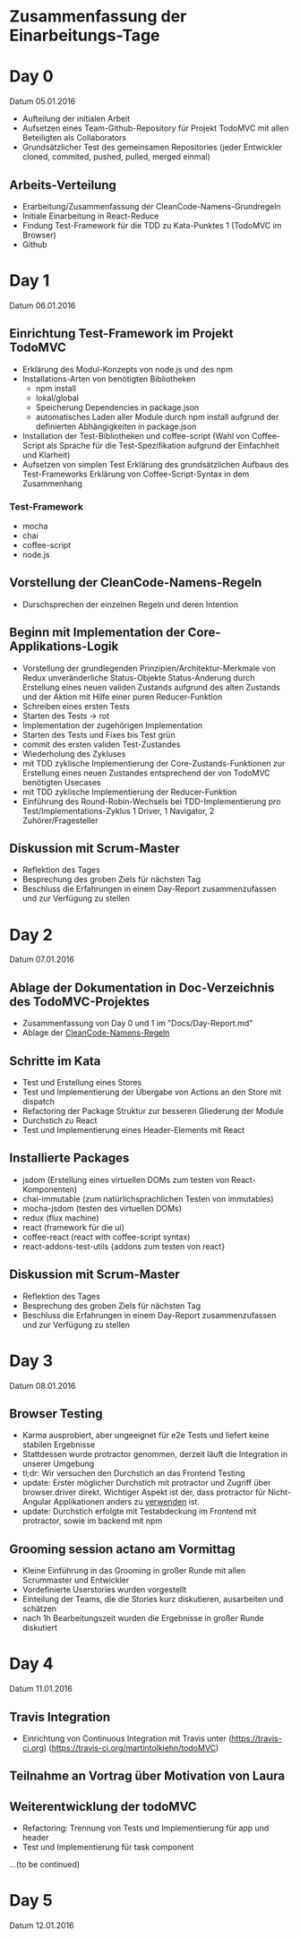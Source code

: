 Zusammenfassung der Einarbeitungs-Tage
======================================



# Day 0
Datum 05.01.2016

*  Aufteilung der initialen Arbeit
*  Aufsetzen eines Team-Github-Repository für Projekt TodoMVC mit allen Beteiligten als Collaborators
*  Grundsätzlicher Test des gemeinsamen Repositories (jeder Entwickler cloned, commited, pushed, pulled, merged einmal)

## Arbeits-Verteilung
*  Erarbeitung/Zusammenfassung der CleanCode-Namens-Grundregeln
*  Initiale Einarbeitung in React-Reduce
*  Findung Test-Framework für die TDD zu Kata-Punktes 1 (TodoMVC im Browser)
*  Github



# Day 1
Datum 06.01.2016

## Einrichtung Test-Framework im Projekt TodoMVC

*  Erklärung des Modul-Konzepts von node.js und des npm
*  Installations-Arten von benötigten Bibliotheken 
   - npm install 
   - lokal/global 
   - Speicherung Dependencies in package.json
   - automatisches Laden aller Module durch npm install aufgrund der definierten Abhängigkeiten in package.json
*  Installation der Test-Bibliotheken und coffee-script 
   (Wahl von Coffee-Script als Sprache für die Test-Spezifikation aufgrund der Einfachheit und Klarheit)   
*  Aufsetzen von simplen Test
   Erklärung des grundsätzlichen Aufbaus des Test-Frameworks 
   Erklärung von Coffee-Script-Syntax in dem Zusammenhang

### Test-Framework
*  mocha
*  chai
*  coffee-script
*  node.js

## Vorstellung der CleanCode-Namens-Regeln
*  Durschsprechen der einzelnen Regeln und deren Intention

## Beginn mit Implementation der Core-Applikations-Logik
*  Vorstellung der grundlegenden Prinzipien/Architektur-Merkmale von Redux
   unveränderliche Status-Objekte
   Status-Änderung durch Erstellung eines neuen validen Zustands aufgrund des alten Zustands und der Aktion mit Hilfe
   einer puren Reducer-Funktion
*  Schreiben eines ersten Tests
*  Starten des Tests -> rot
*  Implementation der zugehörigen Implementation
*  Starten des Tests und Fixes bis Test grün
*  commit des ersten validen Test-Zustandes
*  Wiederholung des Zykluses
*  mit TDD zyklische Implementierung der Core-Zustands-Funktionen zur Erstellung eines neuen Zustandes entsprechend
   der von TodoMVC benötigten Usecases
*  mit TDD zyklische Implementierung der Reducer-Funktion
*  Einführung des Round-Robin-Wechsels bei TDD-Implementierung pro Test/Implementations-Zyklus
   1 Driver, 1 Navigator, 2 Zuhörer/Fragesteller

## Diskussion mit Scrum-Master
*  Reflektion des Tages
*  Besprechung des groben Ziels für nächsten Tag
*  Beschluss die Erfahrungen in einem Day-Report zusammenzufassen und zur Verfügung zu stellen



# Day 2
Datum 07.01.2016
## Ablage der Dokumentation in Doc-Verzeichnis des TodoMVC-Projektes
*  Zusammenfassung von Day 0 und 1 im "Docs/Day-Report.md"
*  Ablage der [CleanCode-Namens-Regeln](https://github.com/martintolkiehn/todoMVC/blob/master/Docs/CleanCodeNames.md)

## Schritte im Kata
* Test und Erstellung eines Stores
* Test und Implementierung der Übergabe von Actions an den Store mit dispatch
* Refactoring der Package Struktur zur besseren Gliederung der Module
* Durchstich zu React
* Test und Implementierung eines Header-Elements mit React

## Installierte Packages
* jsdom (Erstellung eines virtuellen DOMs zum testen von React-Komponenten)
* chai-immutable (zum natürlichsprachlichen Testen von immutables)
* mocha-jsdom (testen des virtuellen DOMs)
* redux (flux machine)
* react (framework für die ui)
* coffee-react (react with coffee-script syntax)
* react-addons-test-utils {addons zum testen von react}
 
## Diskussion mit Scrum-Master
*  Reflektion des Tages
*  Besprechung des groben Ziels für nächsten Tag
*  Beschluss die Erfahrungen in einem Day-Report zusammenzufassen und zur Verfügung zu stellen

# Day 3
Datum 08.01.2016
## Browser Testing
* Karma ausprobiert, aber ungeeignet für e2e Tests und liefert keine stabilen Ergebnisse
* Stattdessen wurde protractor genommen, derzeit läuft die Integration in unserer Umgebung
* tl;dr: Wir versuchen den Durchstich an das Frontend Testing
* update: Erster möglicher Durchstich mit protractor und Zugriff über browser.driver direkt. Wichtiger Aspekt ist der, dass protractor für Nicht-Angular Applikationen anders zu [verwenden](https://github.com/sakshisingla/Protractor-Non-Angular-Tests/wiki/Creating-test-scripts-using-Protractor-for-non-angular-application) ist.
* update: Durchstich erfolgte mit Testabdeckung im Frontend mit protractor, sowie im backend mit npm

## Grooming session actano am Vormittag
* Kleine Einführung in das Grooming in großer Runde mit allen Scrummaster und Entwickler
* Vordefinierte Userstories wurden vorgestellt
* Einteilung der Teams, die die Stories kurz diskutieren, ausarbeiten und schätzen
* nach 1h Bearbeitungszeit wurden die Ergebnisse in großer Runde diskutiert

# Day 4
Datum 11.01.2016
## Travis Integration
* Einrichtung von Continuous Integration mit Travis unter (https://travis-ci.org)
  (https://travis-ci.org/martintolkiehn/todoMVC)

## Teilnahme an Vortrag über Motivation von Laura

## Weiterentwicklung der todoMVC
* Refactoring: Trennung von Tests und Implementierung für app und header
* Test und Implementierung für task component

...(to be continued)

# Day 5
Datum 12.01.2016
